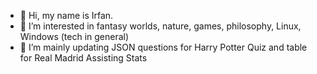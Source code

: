 - 👋 Hi, my name is Irfan.
- 👀 I’m interested in fantasy worlds, nature, games, philosophy, Linux, Windows (tech in general)
- 🌱 I’m mainly updating JSON questions for Harry Potter Quiz and table for Real Madrid Assisting Stats


<!---
- 👋 Hi, my name is Irfan.
- 👀 I’m interested in fantasy worlds, nature, games, philosophy, Linux, Windows (tech in general)
- 🌱 I’m mainly updating JSON questions for Harry Potter Quiz and table for Real Madrid Assisting Stats
- 📫 How to reach me | You can find me on [Linkedin](https://www.linkedin.com/in/irfan-kurtagic)

- 🤯 Amazing, right? … 🙂
- <p><a href="https://github.com/anuraghazra/github-readme-stats">
  <img align="center" src="https://github-readme-stats.vercel.app/api?username=irfankurtagic&show_icons=true&theme=transparent" />
</a></p>

<br>


irfankurtagic/irfankurtagic is a ✨ special ✨ repository because its `README.md` (this file) appears on your GitHub profile.
You can click the Preview link to take a look at your changes.
